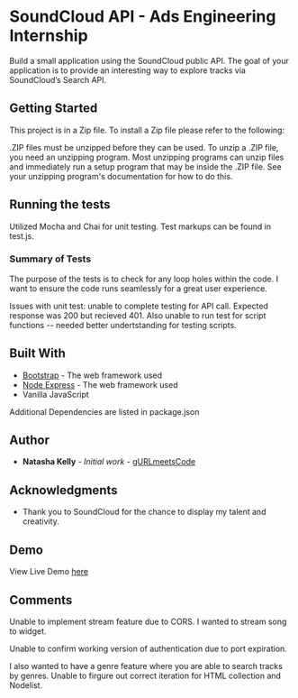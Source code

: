 # SoundCloud API - Ads Engineering Internship

Build a small application using the SoundCloud public API. The goal of your application is to provide an interesting way to explore tracks via SoundCloud’s Search API.

## Getting Started

This project is in a Zip file. To install a Zip file please refer to the following:

 .ZIP files must be unzipped before they can be used. To unzip a .ZIP file, you need an unzipping program. Most unzipping programs can unzip files and immediately run a setup program that may be inside the .ZIP file. See your unzipping program's documentation for how to do this.


## Running the tests

Utilized Mocha and Chai for unit testing. Test markups can be found in test.js.

### Summary of Tests

The purpose of the tests is to check for any loop holes within the code. I want to ensure the code runs seamlessly for a great user experience.

Issues with unit test: unable to complete testing for API call. Expected response was 200 but recieved 401. Also unable to run test for script functions -- needed better undertstanding for testing scripts.

## Built With

* [Bootstrap](http://getbootstrap.com) - The web framework used
* [Node Express](http://http://expressjs.com/) - The web framework used
* Vanilla JavaScript

Additional Dependencies are listed in package.json


## Author

* **Natasha Kelly** - *Initial work* - [gURLmeetsCode](https://github.com/gURLmeetsCode)


## Acknowledgments

* Thank you to SoundCloud for the chance to display my talent and creativity.

## Demo

View Live Demo [here](http://gurlmeetscode.com/soundCloud/)

## Comments

Unable to implement stream feature due to CORS. I wanted to stream song to widget. 

Unable to confirm working version of authentication due to port expiration.

I also wanted to have a genre feature where you are able to search tracks by genres. Unable to firgure out correct iteration for HTML collection and Nodelist.
